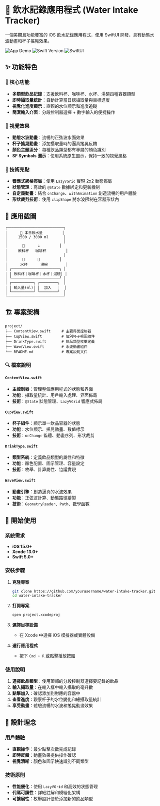 # 🧊 飲水記錄應用程式 (Water Intake Tracker)

一個美觀且功能豐富的 iOS 飲水記錄應用程式，使用 SwiftUI 開發，具有動態水波動畫和杯子搖晃效果。

![App Demo](https://img.shields.io/badge/Platform-iOS%2015%2B-blue)
![Swift Version](https://img.shields.io/badge/Swift-5.0-orange)
![SwiftUI](https://img.shields.io/badge/UI-SwiftUI-green)

## ✨ 功能特色

### 🎯 核心功能
- **多類型飲品記錄**：支援飲料杯、咖啡杯、水杯、湯碗四種容器類型
- **即時攝取量統計**：自動計算當日總攝取量與目標進度
- **視覺化進度顯示**：直觀的水位顯示和進度追蹤
- **簡潔輸入介面**：分段控制器選擇 + 數字輸入的便捷操作

### 🎨 視覺效果
- **動態水波動畫**：流暢的正弦波水面效果
- **杯子搖晃動畫**：添加攝取量時的逼真搖晃反饋
- **顏色主題區分**：每種飲品類型都有專屬的顏色識別
- **SF Symbols 圖示**：使用系統原生圖示，保持一致的視覺風格

### 🔧 技術亮點
- **響應式網格佈局**：使用 `LazyVGrid` 實現 2x2 動態佈局
- **狀態管理**：高效的 `@State` 數據綁定和更新機制
- **自定義動畫**：結合 `onChange`、`withAnimation` 創造流暢的用戶體驗
- **形狀裁剪技術**：使用 `clipShape` 將水波限制在容器形狀內

## 📱 應用截圖

```
┌──────────────────────────┐
│      🧊 本日飲水量         │
│     1500 / 3000 ml       │
│                          │
│       🍷      ☕️         │
│     飲料杯   咖啡杯         │
│                          │
│       🍺      🥣         │
│      水杯      湯碗        │
│ ┌──────────────────────┐ │
│ │ 飲料杯｜咖啡杯｜水杯｜湯碗│ │ 
│ └──────────────────────┘ │
│ ┌──────────┐ ┌────────┐  │
│ │ 輸入量(ml)│ │  加入   │  │
│ └──────────┘ └────────┘  │
└──────────────────────────┘
```

## 🏗️ 專案架構

```
project/
├── ContentView.swift     # 主要界面控制器
├── CupView.swift         # 個別杯子視圖組件
├── DrinkType.swift       # 飲品類型枚舉定義
├── WaveView.swift        # 水波動畫組件
└── README.md             # 專案說明文件
```

### 🔍 檔案說明

#### `ContentView.swift`
- **主控制器**：管理整個應用程式的狀態和界面
- **功能**：攝取量統計、用戶輸入處理、界面佈局
- **技術**：`@State` 狀態管理、`LazyVGrid` 響應式佈局

#### `CupView.swift`
- **杯子組件**：顯示單一飲品容器的狀態
- **功能**：水位顯示、搖晃動畫、數值標示
- **技術**：`onChange` 監聽、動畫序列、形狀裁剪

#### `DrinkType.swift`
- **類型系統**：定義飲品類型的屬性和特徵
- **功能**：顏色配置、圖示管理、容量設定
- **技術**：枚舉、計算屬性、協議實現

#### `WaveView.swift`
- **動畫引擎**：創造逼真的水波效果
- **功能**：正弦波計算、動態路徑繪製
- **技術**：`GeometryReader`、`Path`、數學函數

## 🚀 開始使用

### 系統需求
- **iOS 15.0+**
- **Xcode 13.0+**
- **Swift 5.0+**

### 安裝步驟

1. **克隆專案**
   ```bash
   git clone https://github.com/yourusername/water-intake-tracker.git
   cd water-intake-tracker
   ```

2. **打開專案**
   ```bash
   open project.xcodeproj
   ```

3. **選擇目標設備**
   - 在 Xcode 中選擇 iOS 模擬器或實體設備

4. **運行應用程式**
   - 按下 `Cmd + R` 或點擊播放按鈕

### 使用說明

1. **選擇飲品類型**：使用頂部的分段控制器選擇要記錄的飲品
2. **輸入攝取量**：在輸入框中輸入攝取的毫升數
3. **點擊加入**：確認添加到對應的容器中
4. **查看進度**：觀察杯子的水位變化和總攝取量統計
5. **享受動畫**：體驗流暢的水波和搖晃動畫效果

## 🎯 設計理念

### 用戶體驗
- **直觀操作**：最少點擊次數完成記錄
- **即時反饋**：動畫效果提供操作確認
- **視覺清晰**：顏色和圖示快速識別不同類型

### 技術原則
- **性能優化**：使用 `LazyVGrid` 和高效的狀態管理
- **代碼可讀性**：詳細註解和模組化架構
- **可擴展性**：枚舉設計便於添加新的飲品類型
